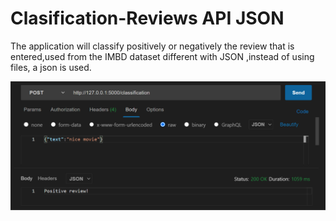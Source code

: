 # Clasification-Reviews API JSON 
The application will classify positively or negatively the review that is entered,used from the IMBD dataset different with  JSON ,instead of using files, a json is used.

![Step1](readmepost.PNG)